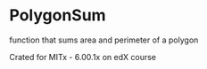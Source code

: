 # PolygonSum
function that sums area and perimeter of a polygon

Crated for MITx - 6.00.1x on edX course
